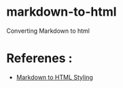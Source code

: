 # markdown-to-html
Converting Markdown to html


# Referenes :

- [Markdown to HTML Styling](https://github.com/KrauseFx/markdown-to-html-github-style/)